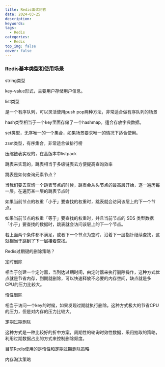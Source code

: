 ```yaml
---
title: Redis面试问答
date: 2024-03-25
description:
keywords:
tags:
  - Redis
categories:
  - Redis
top_img: false
cover: false
---
```




### Redis基本类型和使用场景

string类型

key-value形式，主要用户存储用户信息。

list类型

是一个有序队列，可以灵活使用push pop两种方法，非常适合做有序队列的场景

hash类型相当于一个key里面存储了一个hashmap，适合存放字典数据。

set类型，无序唯一的一个集合，如果场景要求唯一的情况下适合使用。

zset类型，有序集合，非常适合做排行榜

压缩链表实现的，在高版本中listpack

跳表来实现的，跳表相当于多级链表去方便提高查询效率



跳表是如何查询元素节点？

当我们要去查询一个跳表节点的时候，跳表会从头节点的最高层开始，逐一遍历每一层。在遍历某一层的跳表节点时

如果当前节点的权重「小于」要查找的权重时，跳表就会访问该层上的下一个节点。

如果当前节点的权重「等于」要查找的权重时，并且当前节点的 SDS 类型数据「小于」要查找的数据时，跳表就会访问该层上的下一个节点。

若上面两个条件都不满足，或者下一个节点为空时，沿着下一层指针继续查找，这就相当于跳到了下一层接着查找。

Redis过期键的删除策略？

定时删除

相当于创建一个定时器，当到达过期时间，由定时器来执行删除操作，这种方式优点就是节省内存，到期就删除，可以快速释放不必要的内存空间，缺点就是多CPU的压力比较大。

惰性删除

相当于访问一个key的时候，如果发现过期就执行删除。这种方式极大的节省CPU的压力，但是对内存的压力比较大。

定期过期删除

这种方式是一种比较好的折中方案，周期性的轮询时效性数据，采用抽取的策略，利用过期数据占比的方式来控制删除频度。

目前Redis使用的是惰性和定期过期删除策略

 

内存淘汰策略





